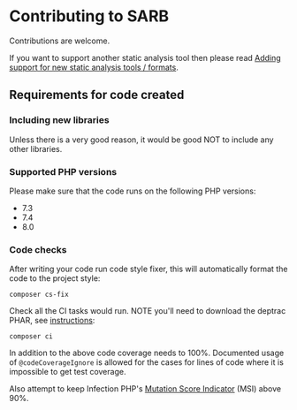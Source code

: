 # Contributing to SARB

Contributions are welcome. 

If you want to support another static analysis tool then please read [Adding support for new static analysis tools / formats](NewResultsParser.md).



## Requirements for code created

### Including new libraries

Unless there is a very good reason, it would be good NOT to include any other libraries. 

### Supported PHP versions

Please make sure that the code runs on the following PHP versions:
- 7.3
- 7.4
- 8.0


### Code checks

After writing your code run code style fixer, this will automatically format the code to the project style:

```
composer cs-fix
```


Check all the CI tasks would run. NOTE you'll need to download the deptrac PHAR, see [instructions](https://github.com/qossmic/deptrac#installation):
```
composer ci
```

In addition to the above code coverage needs to 100%. 
Documented usage of `@codeCoverageIgnore` is allowed for the cases for lines of code where it is impossible to get test coverage.

Also attempt to keep Infection PHP's [Mutation Score Indicator](https://infection.github.io/guide/#Mutation-Score-Indicator-MSI) (MSI) above 90%.



